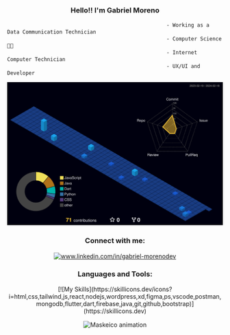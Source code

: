 <h3 align="center">Hello!! I'm Gabriel Moreno</h3>

                                                        - Working as a Data Communication Technician
                                                        - Computer Science 👨‍💻
                                                        - Internet Computer Technician
                                                        - UX/UI and Developer

![](./profile-3d-contrib/profile-night-view.svg)
<h3 align="center">Connect with me:</h3>
<p align="center">
  <a href="https://www.linkedin.com/in/gabriel-morenodev/" target="_blank">
    <img align="center" src="https://raw.githubusercontent.com/rahuldkjain/github-profile-readme-generator/master/src/images/icons/Social/linked-in-alt.svg" alt="www.linkedin.com/in/gabriel-morenodev" height="30" width="40" />
  </a>
</p>

<h3 align="center">Languages and Tools:</h3>

<p align="center">
[![My Skills](https://skillicons.dev/icons?i=html,css,tailwind,js,react,nodejs,wordpress,xd,figma,ps,vscode,postman,mongodb,flutter,dart,firebase,java,git,github,bootstrap)](https://skillicons.dev)


<div align="center">



  <img align="center" src="https://media.giphy.com/media/KpACNEh8jXK2Q/giphy.gif" alt="Maskeico animation" />

 

</div>

  

  
  
  
  
  


